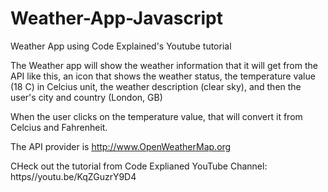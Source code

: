 # Weather-App-Javascript
Weather App using Code Explained's Youtube tutorial

The Weather app will show the weather information that it will get from the API like this, an icon that shows the weather status, the temperature value (18 C) in Celcius unit, the weather description (clear sky), and then the user's city and country (London, GB)

When the user clicks on the temperature value, that will convert it from Celcius and Fahrenheit.

The API provider is http://www.OpenWeatherMap.org

CHeck out the tutorial from Code Explianed YouTube Channel: https//youtu.be/KqZGuzrY9D4
